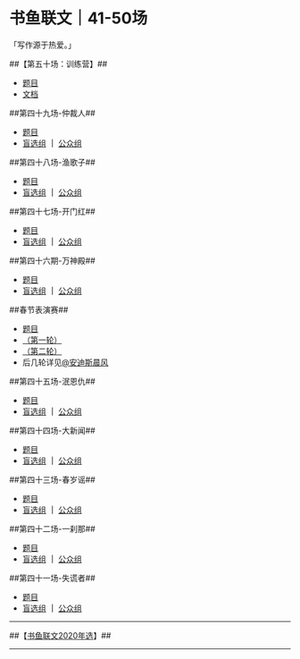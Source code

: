 # 书鱼联文｜41-50场
「写作源于热爱。」

##【第五十场：训练营】##

* [题目](https://mp.weixin.qq.com/s/qKMa43qyGbfXoY0JdIMAww)
* [文档](https://docs.qq.com/doc/DZmdzYk1QV21DckJw)

##第四十九场-仲裁人##

* [题目](https://mp.weixin.qq.com/s/yjDz7KEIubalyuQCZ8haiw)
* [盲选组](https://docs.qq.com/doc/DZnBSVUhuZnBzT3Bx) **｜** [公众组](https://docs.qq.com/doc/DZkFuYUhHS01PeWtp)

##第四十八场-渔歌子##

* [题目](https://mp.weixin.qq.com/s/OXtuJGSEOEfrw-Yn89XAgQ)
* [盲选组](https://docs.qq.com/doc/DZk15ZXNRSXBOSFJk) **｜** [公众组](https://docs.qq.com/doc/DZm5pSHJueXpZcmRD)

##第四十七场-开门红##

* [题目](https://mp.weixin.qq.com/s/EtYrfbPEmcuZ4smu4DlIMw)
* [盲选组](https://docs.qq.com/doc/DZnp3V3JybWlUSlVi) **｜** [公众组](https://docs.qq.com/doc/DZnhmTHpLTENaTWxt)

##第四十六期-万神殿##

* [题目](https://mp.weixin.qq.com/s/BG3M4870P2fiqgcxsA_oyg)
* [盲选组](https://docs.qq.com/doc/DZkxQdEtnZUV2YVJu) **｜** [公众组](https://docs.qq.com/doc/DZkZrTE5ZVUx3akdZ)

##春节表演赛##

* [题目](https://mp.weixin.qq.com/s/ZCiY_HRvqu86Qm6_xUD79g)
* [（第一轮）](https://docs.qq.com/doc/DZmNEaURKaEFoQmdO)
* [（第二轮）](https://docs.qq.com/doc/DZmZSRGdyYmd2RHdw)
* 后几轮详见[@](https://weibo.com/xiaoanziye)[安迪斯晨风](https://weibo.com/xiaoanziye) 

##第四十五场-泯恩仇##

* [题目](https://mp.weixin.qq.com/s/rIxPunMekAvSOF5jedw6Fg)
* [盲选组](https://docs.qq.com/doc/DZmRMYld6RUxudGlZ) **｜** [公众组](https://docs.qq.com/doc/DZlpYYlBCbVpqVUV4)

##第四十四场-大新闻##

* [题目](https://mp.weixin.qq.com/s/NN7HLFflxTOOGEAfLhyrdQ)
* [盲选组](https://docs.qq.com/doc/DZkJabUZzY0Jud1pv) **｜** [公众组](https://docs.qq.com/doc/DZkZYTFZIbEhCelNL)

##第四十三场-春岁谣##

* [题目](https://mp.weixin.qq.com/s/ypF-nKPge66oLPRU2urFMg)
* [盲选组](https://docs.qq.com/doc/DZnJDZlVVVEtFR1Jn) **｜** [公众组](https://docs.qq.com/doc/DZmJ2YmRTd3RtTXRa)

##第四十二场-一刹那##

* [题目](https://mp.weixin.qq.com/s/sz1uOm7Rpc3Xprd3ucTmHg)
* [盲选组](https://docs.qq.com/doc/DZmh6TllOaUplT3Zv) **｜** [公众组](https://docs.qq.com/doc/DZlFMd0h3VXRPZXd2)

##第四十一场-失谎者##

* [﻿题目](https://mp.weixin.qq.com/s/f29PH74hjSZU0C-CvBE4AQ)
* [盲选组](https://docs.qq.com/doc/DZktiVHhibWdLRUNp) **｜** [公众组](https://docs.qq.com/doc/DZnZzaWVkWVdGRFlD)

---


##【[书鱼联文2020年选](https://wwe.lanzoui.com/i9bSCpjzbwh)】##


---
